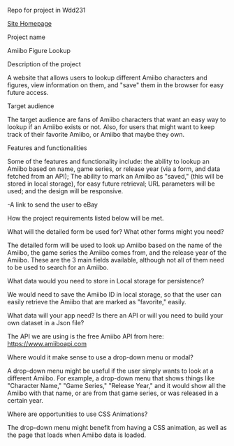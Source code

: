 Repo for project in Wdd231

[Site Homepage](https://benjgundersen.github.io/teamClosestToTheDoorwdd231/)
 
Project name 

Amiibo Figure Lookup 

Description of the project 

A website that allows users to lookup different Amiibo characters and figures, view information on them, and "save" them in the browser for easy future access. 

Target audience 

The target audience are fans of Amiibo characters that want an easy way to lookup if an Amiibo exists or not. Also, for users that might want to keep track of their favorite Amiibo, or Amiibo that maybe they own. 

Features and functionalities 

Some of the features and functionality include: the ability to lookup an Amiibo based on name, game series, or release year (via a form, and data fetched from an API); The ability to mark an Amiibo as "saved," (this will be stored in local storage), for easy future retrieval; URL parameters will be used; and the design will be responsive.   

-A link to send the user to eBay  

How the project requirements listed below will be met. 

What will the detailed form be used for? What other forms might you need? 

The detailed form will be used to look up Amiibo based on the name of the Amiibo, the game series the Amiibo comes from, and the release year of the Amiibo. These are the 3 main fields available, although not all of them need to be used to search for an Amiibo. 

What data would you need to store in Local storage for persistence? 

We would need to save the Amiibo ID in local storage, so that the user can easily retrieve the Amiibo that are marked as "favorite," easily.   

What data will your app need? Is there an API or will you need to build your own dataset in a Json file? 

The API we are using is the free Amiibo API from here: https://www.amiiboapi.com 

Where would it make sense to use a drop-down menu or modal? 

A drop-down menu might be useful if the user simply wants to look at a different Amiibo. For example, a drop-down menu that shows things like "Character Name," "Game Series," "Release Year," and it would show all the Amiibo with that name, or are from that game series, or was released in a certain year.   

Where are opportunities to use CSS Animations? 

The drop-down menu might benefit from having a CSS animation, as well as the page that loads when Amiibo data is loaded. 